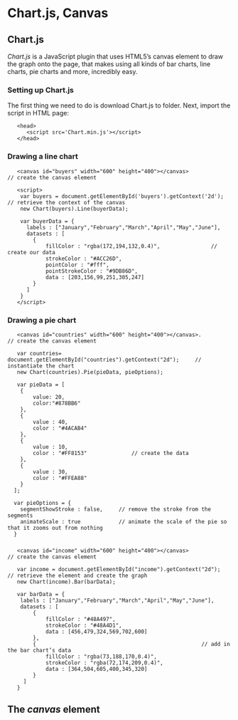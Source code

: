 # Chart.js, Canvas

## Chart.js

_Chart.js_ is a JavaScript plugin that uses HTML5’s canvas element to draw the graph onto the page, that makes using all kinds of bar charts, line charts, pie charts and more, incredibly easy.

### Setting up Chart.js

The first thing we need to do is download Chart.js to folder.
Next, import the script in HTML page:
```
   <head>
      <script src='Chart.min.js'></script>
   </head>
```
### Drawing a line chart

```
   <canvas id="buyers" width="600" height="400"></canvas>                  // create the canvas element
```

```
   <script>
    var buyers = document.getElementById('buyers').getContext('2d');        // retrieve the context of the canvas
    new Chart(buyers).Line(buyerData);
    
    var buyerData = {
	  labels : ["January","February","March","April","May","June"],
	  datasets : [
		{
			fillColor : "rgba(172,194,132,0.4)",                // create our data 
			strokeColor : "#ACC26D",
			pointColor : "#fff",                          
			pointStrokeColor : "#9DB86D",
			data : [203,156,99,251,305,247]
		}
	  ]
    }   
   </script>
```

### Drawing a pie chart

```
   <canvas id="countries" width="600" height="400"></canvas>.                // create the canvas element
   
   var countries= document.getElementById("countries").getContext("2d");     // instantiate the chart
   new Chart(countries).Pie(pieData, pieOptions);
   
   var pieData = [
	{
		value: 20,
		color:"#878BB6"
	},
	{
		value : 40,
		color : "#4ACAB4"
	},
	{
		value : 10,
		color : "#FF8153"              // create the data
	},
	{
		value : 30,
		color : "#FFEA88"
	}
  ];
  
  var pieOptions = {
	segmentShowStroke : false,     // remove the stroke from the segments
	animateScale : true            // animate the scale of the pie so that it zooms out from nothing
  }
```

### 

```
   <canvas id="income" width="600" height="400"></canvas>            // create the canvas element
   
   var income = document.getElementById("income").getContext("2d");  // retrieve the element and create the graph
   new Chart(income).Bar(barData);   
   
   var barData = {
	labels : ["January","February","March","April","May","June"],
	datasets : [
		{
			fillColor : "#48A497",
			strokeColor : "#48A4D1",
			data : [456,479,324,569,702,600]
		},
		{                                                    // add in the bar chart’s data 
			fillColor : "rgba(73,188,170,0.4)",
			strokeColor : "rgba(72,174,209,0.4)",
			data : [364,504,605,400,345,320]
		}
	 ]
   }
```
   
## The _canvas_ element
